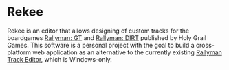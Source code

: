 Rekee
=====

Rekee is an editor that allows designing of custom tracks for the boardgames
[Rallyman: GT] and [Rallyman: DIRT] published by Holy Grail Games. This software
is a personal project with the goal to build a cross-platform web application as
an alternative to the currently existing [Rallyman Track Editor][track editor],
which is Windows-only.

[Rallyman: GT]: https://holygrail.games/en/games/rallyman-gt/
[Rallyman: DIRT]: https://holygrail.games/en/games/rallyman-dirt/
[track editor]: https://boardgamegeek.com/thread/2399829/upload-new-track-editor-v15-9th-may-2020

